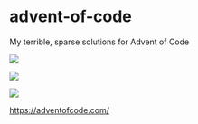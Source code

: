 # advent-of-code
My terrible, sparse solutions for Advent of Code

![](https://img.shields.io/badge/day%20📅-16-blue)

![](https://img.shields.io/badge/stars%20⭐-4-yellow)

![](https://img.shields.io/badge/days%20completed-2-red)

https://adventofcode.com/
